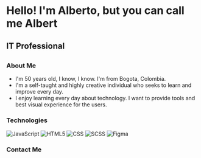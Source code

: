 <h1>Hello! I'm Alberto, but you can call me Albert</h1>
<h2>IT Professional<h2>

### About Me
- I'm 50 years old, I know, I know. I'm from Bogota, Colombia.
- I'm a self-taught and highly creative individual who seeks to learn and improve every day.
- I enjoy learning every day about technology. I want to provide tools and best visual experience for the users.

### Technologies
  ![JavaScript](https://img.shields.io/badge/-JavaScript-333333?style=flat&logo=javascript)
  ![HTML5](https://img.shields.io/badge/-HTML5-333333?style=flat&logo=HTML5)
  ![CSS](https://img.shields.io/badge/-CSS-333333?style=flat&logo=CSS3&logoColor=1572B6)
  ![SCSS](https://img.shields.io/badge/-SCSS-333333?style=flat&logo=SASS&logoColor=CE6B9E)
  ![Figma](https://img.shields.io/badge/-Figma-333333?style=flat&logo=figma)


### Contact Me
<a href="https://www.linkedin.com/in/albert-rueda/"></a>
